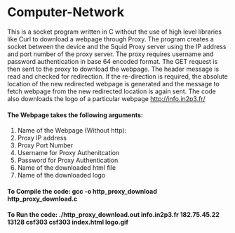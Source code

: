 # Computer-Network
This is a socket program written in C without the use of high level libraries like Curl to download a webpage through Proxy. The program creates a socket between the device
and the Squid Proxy server using the IP address and port number of the proxy server. The proxy requires username and password authentication in base 64 encoded format. 
The GET request is then sent to the proxy to download the webpage. The header message is read and checked for redirection. If the re-direction is required, the absolute 
location of the new redirected webpage is generated and the message to fetch webpage from the new redirected location is again sent. The code also downloads the logo of 
a particular webpage http://info.in2p3.fr/

#### The Webpage takes the following arguments:
1. Name of the Webpage (Without http): 
2. Proxy IP address
3. Proxy Port Number
4. Username for Proxy Authenitcation
5. Password for Proxy Authentication
6. Name of the downloaded html file
7. Name of the downloaded logo
 
#### To Compile the code: gcc -o http_proxy_download http_proxy_download.c
#### To Run the code: ./http_proxy_download.out info.in2p3.fr 182.75.45.22 13128 csf303 csf303 index.html logo.gif
